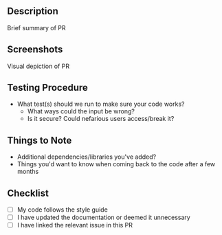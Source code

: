 ## Description
Brief summary of PR

## Screenshots
Visual depiction of PR

## Testing Procedure
- What test(s) should we run to make sure your code works?
   - What ways could the input be wrong?
   - Is it secure? Could nefarious users access/break it?

## Things to Note
- Additional dependencies/libraries you've added?
- Things you'd want to know when coming back to the code after a few months

## Checklist
- [ ] My code follows the style guide
- [ ] I have updated the documentation or deemed it unnecessary
- [ ] I have linked the relevant issue in this PR